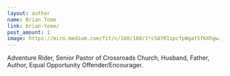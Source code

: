 ```yaml
---
layout: author
name: Brian Tome
link: brian-tome/
post_amount: 1
image: https://miro.medium.com/fit/c/160/160/1*cSAYRIzpcfpWgat5fKXhgw.jpeg
---
```


Adventure Rider, Senior Pastor of Crossroads Church, Husband, Father, Author, Equal Opportunity Offender/Encourager.
